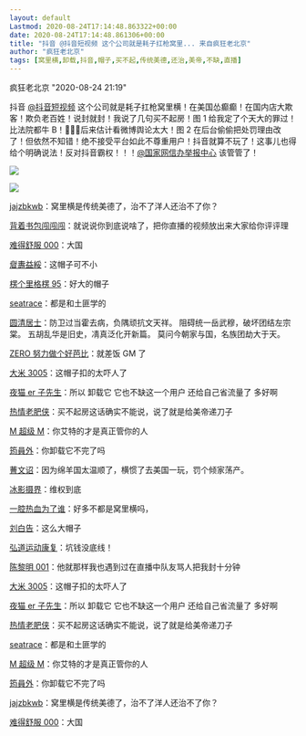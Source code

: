 ```yaml
---
layout: default
Lastmod: 2020-08-24T17:14:48.863322+00:00
date: 2020-08-24T17:14:48.861306+00:00
title: "抖音 @抖音短视频 这个公司就是耗子扛枪窝里... 来自疯狂老北京"
author: "疯狂老北京"
tags: [窝里横,卸载,抖音,帽子,买不起,传统美德,还治,美帝,不缺,直播]
---
```


疯狂老北京 "2020-08-24 21:19"

抖音 [@抖音短视频]() 这个公司就是耗子扛枪窝里横！在美国怂癫癫！在国内店大欺客！欺负老百姓！说封就封！我说了几句买不起房！图 1 给我定了个天大的罪过！比法院都牛 B！💩💩💩后来估计看微博舆论太大！图 2 在后台偷偷把处罚理由改了！但依然不知错！绝不接受平台如此不尊重用户！抖音就算不玩了！这事儿也得给个明确说法！反对抖音霸权！！！[@国家网信办举报中心]() 该管管了！


![](https://images.weserv.nl/?url=http%3A//wx3.sinaimg.cn/mw690/4996eccely1gi27peuu4ej20xc21c78d.jpg)

![](https://images.weserv.nl/?url=https://wx1.sinaimg.cn/mw690/4996eccely1gi27pf2gz8j20u01u0ta3.jpg)
    

[jajzbkwb]()：窝里横是传统美德了，治不了洋人还治不了你？


[背着书包闯闯闯]()：就说说你到底说啥了，把你直播的视频放出来大家给你评评理

[难得舒服 000]()：大国

[睂夀益綏]()：这帽子可不小

[楞个里格楞 95]()：好大的帽子

[seatrace]()：都是和土匪学的

[圆清居士]()：防卫过当霍去病，负隅顽抗文天祥。 阻碍统一岳武穆，破坏团结左宗棠。 五胡乱华是旧史，凊真泛化开新篇。 莫问今朝家与国，名族团劫大于天。

[ZERO 努力做个好芭比]()：就差饭 GM 了

[大米 3005]()：这帽子扣的太吓人了

[夜猫 er 子先生]()：所以 卸载它 它也不缺这一个用户 还给自己省流量了 多好啊

[热情老肥侠]()：买不起房这话确实不能说，说了就是给美帝递刀子

[M 超级 M]()：你艾特的才是真正管你的人

[筠員外]()：你卸载它不完了吗

[蓸文诏]()：因为绵羊国太温顺了，横惯了去美国一玩，罚个倾家荡产。

[冰影摄界]()：维权到底

[一腔热血为了谁]()：好多不都是窝里横吗，

[刘白告]()：这么大帽子

[弘道运动康复]()：坑钱没底线！

[陈黎明 001]()：他就那样我也遇到过在直播中队友骂人把我封十分钟

[大米 3005]()：这帽子扣的太吓人了

[夜猫 er 子先生]()：所以 卸载它 它也不缺这一个用户 还给自己省流量了 多好啊

[热情老肥侠]()：买不起房这话确实不能说，说了就是给美帝递刀子

[seatrace]()：都是和土匪学的

[M 超级 M]()：你艾特的才是真正管你的人

[筠員外]()：你卸载它不完了吗

[jajzbkwb]()：窝里横是传统美德了，治不了洋人还治不了你？

[难得舒服 000]()：大国
